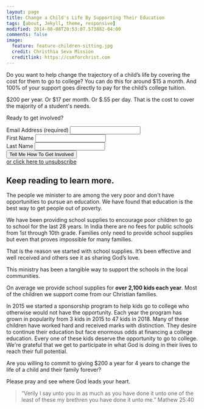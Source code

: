 ```yaml
---
layout: page
title: Change a Child's Life By Supporting Their Education
tags: [about, Jekyll, theme, responsive]
modified: 2014-08-08T20:53:07.573882-04:00
comments: false
image:
  feature: feature-children-sitting.jpg
  credit: Christhia Seva Mission
  creditlink: https://csmforchrist.com
---
```


Do you want to help change the trajectory of a child’s life by covering the cost for them to go to college? You can do this for around $15 a month. And 100% of your support goes directly to pay for the child’s college tuition.

$200 per year. Or $17 per month. Or $.55 per day. That is the cost to cover the majority of a student's needs.

Ready to get involved?

<!-- Begin MailChimp Signup Form -->
<div id="mc_embed_signup">
  <form action="https://csmforchrist.us16.list-manage.com/subscribe/post-json?u=b7f97cc13a7dd413cb4b9f750&id=301d4c7116&c=?" method="post" id="mc-embedded-subscribe-form" name="mc-embedded-subscribe-form" class="validate csm" target="_blank" novalidate>
    <div id="mc_embed_signup_scroll">
      <div class="mc-field-group">
        <label for="mce-EMAIL">Email Address  <span class="asterisk">(required)</span>
      </label>
        <input type="email" value="" name="EMAIL" class="required email" id="mce-EMAIL">
      </div>
      <div class="mc-field-group">
        <label for="mce-FNAME">First Name </label>
        <input type="text" value="" name="FNAME" class="" id="mce-FNAME">
      </div>
      <div class="mc-field-group">
        <label for="mce-LNAME">Last Name </label>
        <input type="text" value="" name="LNAME" class="" id="mce-LNAME">
      </div>
      <div id="mce-responses" class="clear">
        <div class="response" id="mce-error-response" style="display:none">There was a problem subscribing you.</div>
        <div class="response" id="mce-success-response" style="display:none">You were successfully subscribed.</div>
      </div><!-- real people should not fill this in and expect good things - do not remove this or risk form bot signups-->
      <div style="position: absolute; left: -5000px;" aria-hidden="true"><input type="text" name="b_b7f97cc13a7dd413cb4b9f750_301d4c7116" tabindex="-1" value=""></div>
      <div class="clear"><button type="submit" name="subscribe" id="mc-embedded-subscribe" class="button">Tell Me How To Get Involved</button></div>
      <div>
        <a href="https://csmforchrist.us16.list-manage.com/unsubscribe?u=b7f97cc13a7dd413cb4b9f750&amp;id=301d4c7116" class="asterisk ">or click here to unsubscribe</a>
      </div>
    </div>
    <div style="display:none;"><input type="checkbox" value="1" name="group[4649][1]" id="mce-group[4649]-4649-0" checked="checked"></div>
  </form>
  <script type="text/javascript">
    $(document).ready( function () {
        // I only have one form on the page but you can be more specific if need be.
        var $form = $('form');

        if ( $form.length > 0 ) {
            $('form input[type="submit"]').bind('click', function ( event ) {
                if ( event ) event.preventDefault();
                // validate_input() is a validation function I wrote, you'll have to substitute this with your own.
                register($form);
            });
        }
    });

    function register($form) {
        $.ajax({
            type: $form.attr('method'),
            url: $form.attr('action'),
            data: $form.serialize(),
            cache       : false,
            dataType    : 'json',
            contentType: "application/json; charset=utf-8",
            error       : function(err) { $('.mce-success-response').hide(); $('.mce-error-response').show();  },
            success     : function(data) {
                if (data.result != "success") {
                    $('.mce-success-response').hide(); $('.mce-error-response').show();
                } else {
                    $('.mce-error-response').hide(); $('.mce-success-response').show();
                }
            }
        });
    }
  </script>
</div>

<h2>Keep reading to learn more.</h2>

The people we minister to are among the very poor and don't have opportunities to pursue an education. We have found that education is the best way to get people out of poverty.
 
We have been providing school supplies to encourage poor children to go to school for the last 28 years. In India there are no fees for public schools from 1st through 10th grade. Families only need to provide school supplies but even that proves impossible for many families.

That is the reason we started with school supplies. It’s been effective and well received and others see it as sharing God’s love.

This ministry has been a tangible way to support the schools in the local communities.

On average we provide school supplies for <strong>over 2,100 kids each year</strong>. Most of the children we support come from our Christian families.

In 2015 we started a sponsorship program to help kids go to college who otherwise would not have the opportunity. Each year the program has grown in popularity from 3 kids in 2015 to 47 kids in 2018. Many of these children have worked hard and received marks with distinction. They desire to continue their education but face enormous odds at financing a college education. Every one of these kids deserve the opportunity to go to college. We're grateful that we get to participate in what God is doing in their lives to reach their full potential.

Are you willing to commit to giving $200 a year for 4 years to change the life of a child and their family forever?

Please pray and see where God leads your heart.

<blockquote><p>“Verily I say unto you in as much as you have done it unto one of the least of these my brethren you have done it unto me.” Mathew 25:40</p></blockquote>

